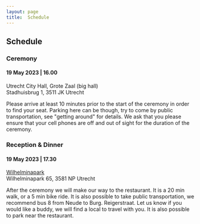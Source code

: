 ```yaml
---
layout: page
title:  Schedule
---
```


## Schedule

### Ceremony

#### 19 May 2023 | 16.00

Utrecht City Hall, Grote Zaal (big hall)  
Stadhuisbrug 1, 3511 JK Utrecht

Please arrive at least 10 minutes prior to the start of the ceremony in order to find your seat. 
Parking here can be though, try to come by public transportation, see "getting around" for details. 
We ask that you please ensure that your cell phones are off and out of sight for the duration of the ceremony.

### Reception & Dinner

#### 19 May 2023 | 17.30

[Wilhelminapark](https://www.wilhelminapark.nl/)  
Wilhelminapark 65, 3581 NP Utrecht

After the ceremony we will make our way to the restaurant. It is a 20 min walk, or a 5 min bike ride. 
It is also possible to take public transportation, we recommend bus 8 from Neude to Burg. Reigerstraat. 
Let us know if you would like a buddy, we will find a local to travel with you. 
It is also possible to park near the restaurant. 


